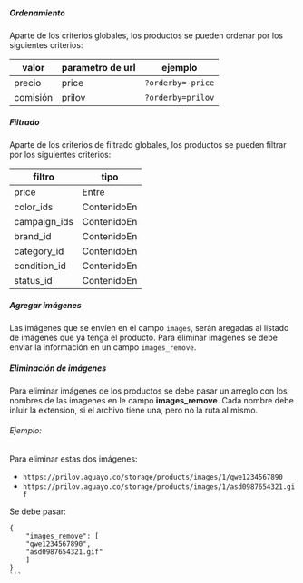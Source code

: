 ##### Ordenamiento

Aparte de los criterios globales, los productos se pueden ordenar por los siguientes criterios:

|valor|parametro de url|ejemplo|
|-----|----------------|-------|
|precio|price|`?orderby=-price`|
|comisión|prilov|`?orderby=prilov`|

##### Filtrado

Aparte de los criterios de filtrado globales, los productos se pueden filtrar por los siguientes criterios:

|filtro|tipo|
|------|----|
|price|Entre|
|color_ids|ContenidoEn|
|campaign_ids|ContenidoEn|
|brand_id|ContenidoEn|
|category_id|ContenidoEn|
|condition_id|ContenidoEn|
|status_id|ContenidoEn|

##### Agregar imágenes

Las imágenes que se envíen en el campo `images`, serán aregadas al listado de imágenes que ya tenga
el producto. Para eliminar imágenes se debe enviar la información en un campo `images_remove`.

##### Eliminación de imágenes

Para eliminar imágenes de los productos se debe pasar un arreglo con los nombres de las imagenes en le campo
**images_remove**. Cada nombre debe inluir la extension, si el archivo tiene una, pero no la ruta al mismo.

###### Ejemplo:

Para eliminar estas dos imágenes:

- `https://prilov.aguayo.co/storage/products/images/1/qwe1234567890`
- `https://prilov.aguayo.co/storage/products/images/1/asd0987654321.gif`

Se debe pasar:

````
{
    "images_remove": [
    "qwe1234567890",
    "asd0987654321.gif"
    ]
}
```
